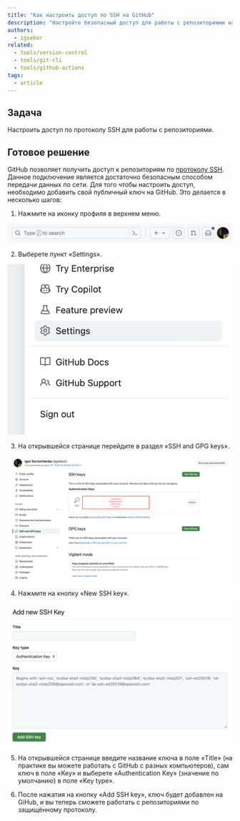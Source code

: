 ```yaml
---
title: "Как настроить доступ по SSH на GitHub"
description: "Настройте безопасный доступ для работы с репозиториями на GitHub."
authors:
  - igsekor
related:
  - tools/version-control
  - tools/git-cli
  - tools/github-actions
tags:
  - article
---
```


## Задача

Настроить доступ по протоколу SSH для работы с репозиториями.

## Готовое решение

GitHub позволяет получить доступ к репозиториям по [протоколу SSH](https://doka.guide/tools/ssh/). Данное подключение является достаточно безопасным способом передачи данных по сети. Для того чтобы настроить доступ, необходимо добавить свой публичный ключ на GitHub. Это делается в несколько шагов:

1. Нажмите на иконку профиля в верхнем меню.

![Верхнее меню пользователя. Описание выше.](images/top-navigation.png)

2. Выберете пункт «Settings».

![Пункты меню профиля пользователя. Описание выше.](images/choose-settings-in-profile-menu.png)

3. На открывшейся странице перейдите в раздел «SSH and GPG keys».

![Настройка ключей доступа к GitHub. Описание выше.](images/settings-ssh.png)

4. Нажмите на кнопку «New SSH key».

![Добавление нового ключа на GitHub. Описание выше.](images/put-public-key.png)

5. На открывшейся странице введите название ключа в поле «Title» (на практике вы можете работать с GitHub с разных компьютеров), сам ключ в поле «Key» и выберете «Authentication Key» (значение по умолчанию) в поле «Key type».

6. После нажатия на кнопку «Add SSH key», ключ будет добавлен на GiHub, и вы теперь сможете работать с репозиториями по защищённому протоколу.

